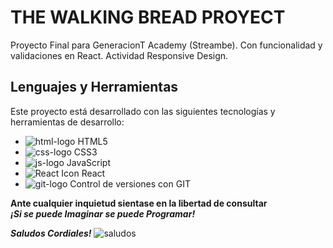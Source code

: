 # THE WALKING BREAD PROYECT


Proyecto Final para GeneracionT Academy (Streambe). Con funcionalidad y validaciones en React. Actividad Responsive Design.

## Lenguajes y Herramientas ##

Este proyecto está desarrollado con las siguientes tecnologías y herramientas de desarrollo:
- ![html-logo](https://img.icons8.com/color/25/000000/html-5--v1.png) HTML5
- ![css-logo](https://img.icons8.com/color/25/000000/css3.png) CSS3
- ![js-logo](https://img.icons8.com/color/25/000000/javascript--v1.png) JavaScript
- ![React Icon](https://img.icons8.com/color/25/000000/react.png) React
- ![git-logo](https://img.icons8.com/color/25/000000/git.png) Control de versiones con GIT


**Ante cualquier inquietud sientase en la libertad de consultar**<br>
**_¡Si se puede Imaginar se puede Programar!_**

**_Saludos Cordiales!_** 
![saludos](https://img.icons8.com/ios/20/star-trek-gesture.png)
